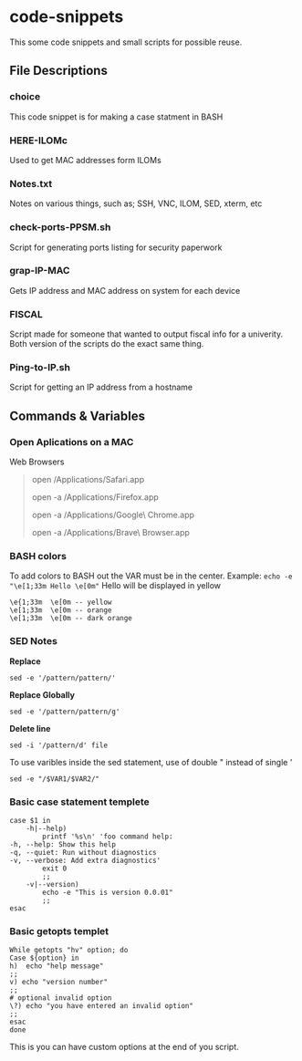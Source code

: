 # code-snippets
This some code snippets and small scripts for possible reuse.

## File Descriptions 
### choice
This code snippet is for making a case statment in BASH

### HERE-ILOMc
Used to get MAC addresses form ILOMs

### Notes.txt
Notes on various things, such as; SSH, VNC, ILOM, SED, xterm, etc

### check-ports-PPSM.sh
Script for generating ports listing for security paperwork

### grap-IP-MAC
Gets IP address and MAC address on system for each device

### FISCAL
Script made for someone that wanted to output fiscal info for a univerity. Both version of the scripts do the exact same thing.

### Ping-to-IP.sh
Script for getting an IP address from a hostname

## Commands & Variables  
### Open Aplications on a MAC
Web Browsers 
> open /Applications/Safari.app
> 
> open -a /Applications/Firefox.app
> 
> open -a /Applications/Google\ Chrome.app
> 
> open -a /Applications/Brave\ Browser.app
>

 ### BASH colors 
 To add colors to BASH out the VAR must be in the center.
 Example: ```echo -e "\e[1;33m Hello \e[0m"``` Hello will be displayed in yellow
 ```
\e{1;33m  \e[0m -- yellow
\e[1;33m  \e[0m -- orange
\e[1;33m  \e[0m -- dark orange
```
### SED Notes
**Replace**
``` 
sed -e '/pattern/pattern/'
```
__Replace Globally__
```
sed -e '/pattern/pattern/g'
```
**Delete line**
```
sed -i '/pattern/d' file
```
To use varibles inside the sed statement, use of double " instead of single '
```
sed -e "/$VAR1/$VAR2/"
```
### Basic case statement templete
```
case $1 in
    -h|--help)
        printf '%s\n' 'foo command help:
-h, --help: Show this help
-q, --quiet: Run without diagnostics
-v, --verbose: Add extra diagnostics'
        exit 0
        ;;
    -v|--version)
	    echo -e "This is version 0.0.01"
        ;;	   
esac
```

### Basic getopts templet
```
While getopts "hv" option; do
Case ${option} in
h)  echo "help message"
;;
v) echo "version number"
;;
# optional invalid option
\?) echo "you have entered an invalid option"
;;
esac
done
```
This is you can have custom options at the end of you script.

